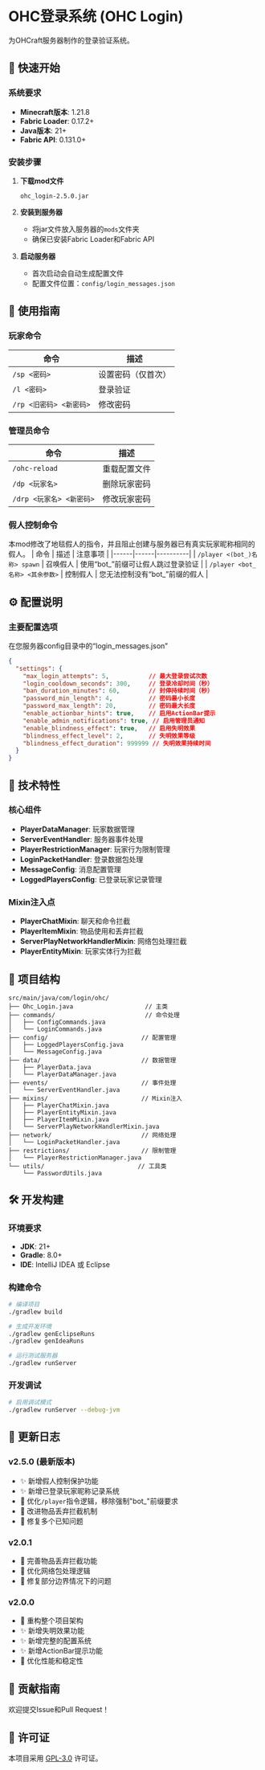 # OHC登录系统 (OHC Login)

为OHCraft服务器制作的登录验证系统。

## 🚀 快速开始

### 系统要求
- **Minecraft版本**: 1.21.8
- **Fabric Loader**: 0.17.2+
- **Java版本**: 21+
- **Fabric API**: 0.131.0+

### 安装步骤

1. **下载mod文件**
   ```
   ohc_login-2.5.0.jar
   ```

2. **安装到服务器**
   - 将jar文件放入服务器的`mods`文件夹
   - 确保已安装Fabric Loader和Fabric API

3. **启动服务器**
   - 首次启动会自动生成配置文件
   - 配置文件位置：`config/login_messages.json`

## 🎯 使用指南

### 玩家命令

| 命令 | 描述 |
|------|------|
| `/sp <密码>` | 设置密码（仅首次） |
| `/l <密码>` | 登录验证 |
| `/rp <旧密码> <新密码>` | 修改密码 |

### 管理员命令

| 命令 | 描述 |
|------|------|
| `/ohc-reload` | 重载配置文件 |
| `/dp <玩家名>` | 删除玩家密码 |
| `/drp <玩家名> <新密码>` | 修改玩家密码 |

### 假人控制命令
本mod修改了地毯假人的指令，并且阻止创建与服务器已有真实玩家昵称相同的假人。
| 命令 | 描述 | 注意事项 |
|------|------|----------|
| `/player <(bot_)名称> spawn` | 召唤假人 | 使用“bot_”前缀可让假人跳过登录验证 |
| `/player <bot_名称> <其余参数>` | 控制假人 | 您无法控制没有“bot_”前缀的假人 |

## ⚙️ 配置说明

### 主要配置选项
在您服务器config目录中的“login_messages.json”
```json
{
  "settings": {
    "max_login_attempts": 5,           // 最大登录尝试次数
    "login_cooldown_seconds": 300,     // 登录冷却时间（秒）
    "ban_duration_minutes": 60,        // 封停持续时间（秒）
    "password_min_length": 4,          // 密码最小长度
    "password_max_length": 20,         // 密码最大长度
    "enable_actionbar_hints": true,    // 启用ActionBar提示
    "enable_admin_notifications": true, // 启用管理员通知
    "enable_blindness_effect": true,   // 启用失明效果
    "blindness_effect_level": 2,       // 失明效果等级
    "blindness_effect_duration": 999999 // 失明效果持续时间
  }
}
```

## 🔧 技术特性

### 核心组件
- **PlayerDataManager**: 玩家数据管理
- **ServerEventHandler**: 服务器事件处理
- **PlayerRestrictionManager**: 玩家行为限制管理
- **LoginPacketHandler**: 登录数据包处理
- **MessageConfig**: 消息配置管理
- **LoggedPlayersConfig**: 已登录玩家记录管理

### Mixin注入点
- **PlayerChatMixin**: 聊天和命令拦截
- **PlayerItemMixin**: 物品使用和丢弃拦截
- **ServerPlayNetworkHandlerMixin**: 网络包处理拦截
- **PlayerEntityMixin**: 玩家实体行为拦截

## 📁 项目结构

```
src/main/java/com/login/ohc/
├── Ohc_Login.java                    // 主类
├── commands/                         // 命令处理
│   ├── ConfigCommands.java
│   └── LoginCommands.java
├── config/                          // 配置管理
│   ├── LoggedPlayersConfig.java
│   └── MessageConfig.java
├── data/                            // 数据管理
│   ├── PlayerData.java
│   └── PlayerDataManager.java
├── events/                          // 事件处理
│   └── ServerEventHandler.java
├── mixins/                          // Mixin注入
│   ├── PlayerChatMixin.java
│   ├── PlayerEntityMixin.java
│   ├── PlayerItemMixin.java
│   └── ServerPlayNetworkHandlerMixin.java
├── network/                         // 网络处理
│   └── LoginPacketHandler.java
├── restrictions/                    // 限制管理
│   └── PlayerRestrictionManager.java
└── utils/                          // 工具类
    └── PasswordUtils.java
```

## 🛠️ 开发构建

### 环境要求
- **JDK**: 21+
- **Gradle**: 8.0+
- **IDE**: IntelliJ IDEA 或 Eclipse

### 构建命令

```bash
# 编译项目
./gradlew build

# 生成开发环境
./gradlew genEclipseRuns
./gradlew genIdeaRuns

# 运行测试服务器
./gradlew runServer
```

### 开发调试

```bash
# 启用调试模式
./gradlew runServer --debug-jvm
```

## 📝 更新日志

### v2.5.0 (最新版本)
- ✨ 新增假人控制保护功能
- ✨ 新增已登录玩家昵称记录系统
- 🔧 优化`/player`指令逻辑，移除强制"bot_"前缀要求
- 🔧 改进物品丢弃拦截机制
- 🐛 修复多个已知问题

### v2.0.1
- 🔧 完善物品丢弃拦截功能
- 🔧 优化网络包处理逻辑
- 🐛 修复部分边界情况下的问题

### v2.0.0
- 🎉 重构整个项目架构
- ✨ 新增失明效果功能
- ✨ 新增完整的配置系统
- ✨ 新增ActionBar提示功能
- 🔧 优化性能和稳定性

## 🤝 贡献指南

欢迎提交Issue和Pull Request！

## 📄 许可证

本项目采用 [GPL-3.0](LICENSE) 许可证。
